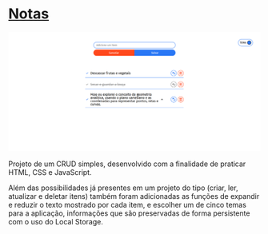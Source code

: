 # [Notas](https://krjorn.github.io/bloco-de-notas/)

![Imagem da página](./project.png#vitrinedev)

Projeto de um CRUD simples, desenvolvido com a finalidade de praticar HTML, CSS e JavaScript.

Além das possibilidades já presentes em um projeto do tipo (criar, ler, atualizar e deletar itens) também foram adicionadas as funções de expandir e reduzir o texto mostrado por cada item, e escolher um de cinco temas para a aplicação, informações que são preservadas de forma persistente com o uso do Local Storage.